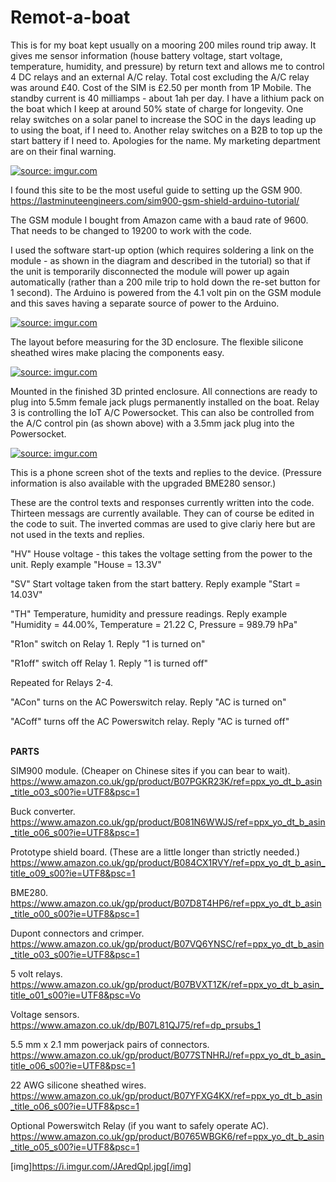 # Remot-a-boat

This is for my boat kept usually on a mooring 200 miles round trip away. It gives me sensor information (house battery voltage, start voltage, temperature, humidity, and pressure) by return text and allows me to control 4 DC relays and an external A/C relay. Total cost excluding the A/C relay was around £40. Cost of the SIM is £2.50 per month from 1P Mobile. The standby current is 40 milliamps - about 1ah per day. I have a lithium pack on the boat which I keep at around 50% state of charge for longevity. One relay switches on a solar panel to increase the SOC in the days leading up to using the boat, if I need to. Another relay switches on a B2B to top up the start battery if I need to. Apologies for the name. My marketing department are on their final warning.

<a href="https://imgur.com/MMbB7z2"><img src="https://i.imgur.com/MMbB7z2.png" title="source: imgur.com" /></a>

I found this site to be the most useful guide to setting up the GSM 900. https://lastminuteengineers.com/sim900-gsm-shield-arduino-tutorial/

The GSM module I bought from Amazon came with a baud rate of 9600. That needs to be changed to 19200 to work with the code.

I used the software start-up option (which requires soldering a link on the module - as shown in the diagram and described in the tutorial) so that if the unit is temporarily disconnected the module will power up again automatically (rather than a 200 mile trip to hold down the re-set button for 1 second). The Arduino is powered from the 4.1 volt pin on the GSM module and this saves having a separate source of power to the Arduino.

<a href="https://imgur.com/JAredQp"><img src="https://i.imgur.com/JAredQpl.jpg" title="source: imgur.com" /></a>

The layout before measuring for the 3D enclosure. The flexible silicone sheathed wires make placing the components easy.

<a href="https://imgur.com/OQ47HfE"><img src="https://i.imgur.com/OQ47HfEl.jpg" title="source: imgur.com" /></a>

Mounted in the finished 3D printed enclosure. All connections are ready to plug into 5.5mm female jack plugs permanently installed on the boat. Relay 3 is controlling the IoT A/C Powersocket. This can also be controlled from the A/C control pin (as shown above) with a 3.5mm jack plug into the Powersocket.

<a href="https://imgur.com/NtpheAi"><img src="https://i.imgur.com/NtpheAil.jpg" title="source: imgur.com" /></a>

This is a phone screen shot of the texts and replies to the device. (Pressure information is also available with the upgraded BME280 sensor.)

These are the control texts and responses currently written into the code. Thirteen messags are currently available. They can of course be edited in the code to suit. The inverted commas are used to give clariy here but are not used in the texts and replies.

"HV" House voltage - this takes the voltage setting from the power to the unit.
Reply example "House = 13.3V"

"SV" Start voltage taken from the start battery.
Reply example "Start = 14.03V"

"TH" Temperature, humidity and pressure readings.
Reply example "Humidity = 44.00%, Temperature = 21.22 C, Pressure = 989.79 hPa"

"R1on" switch on Relay 1.
Reply "1 is turned on"

"R1off" switch off Relay 1.
Reply "1 is turned off"

Repeated for Relays 2-4.

"ACon" turns on the AC Powerswitch relay.
Reply "AC is turned on"

"ACoff" turns off the AC Powerswitch relay.
Reply "AC is turned off" <br>
<br>


**PARTS**

SIM900 module. (Cheaper on Chinese sites if you can bear to wait). https://www.amazon.co.uk/gp/product/B07PGKR23K/ref=ppx_yo_dt_b_asin_title_o03_s00?ie=UTF8&psc=1

Buck converter. https://www.amazon.co.uk/gp/product/B081N6WWJS/ref=ppx_yo_dt_b_asin_title_o06_s00?ie=UTF8&psc=1

Prototype shield board. (These are a little longer than strictly needed.) https://www.amazon.co.uk/gp/product/B084CX1RVY/ref=ppx_yo_dt_b_asin_title_o09_s00?ie=UTF8&psc=1

BME280. https://www.amazon.co.uk/gp/product/B07D8T4HP6/ref=ppx_yo_dt_b_asin_title_o00_s00?ie=UTF8&psc=1

Dupont connectors and crimper. https://www.amazon.co.uk/gp/product/B07VQ6YNSC/ref=ppx_yo_dt_b_asin_title_o03_s00?ie=UTF8&psc=1

5 volt relays. https://www.amazon.co.uk/gp/product/B07BVXT1ZK/ref=ppx_yo_dt_b_asin_title_o01_s00?ie=UTF8&psc=Vo

Voltage sensors. https://www.amazon.co.uk/dp/B07L81QJ75/ref=dp_prsubs_1

5.5 mm x 2.1 mm powerjack pairs of connectors. https://www.amazon.co.uk/gp/product/B077STNHRJ/ref=ppx_yo_dt_b_asin_title_o06_s00?ie=UTF8&psc=1

22 AWG silicone sheathed wires. https://www.amazon.co.uk/gp/product/B07YFXG4KX/ref=ppx_yo_dt_b_asin_title_o06_s00?ie=UTF8&psc=1

Optional Powerswitch Relay (if you want to safely operate AC). https://www.amazon.co.uk/gp/product/B0765WBGK6/ref=ppx_yo_dt_b_asin_title_o05_s00?ie=UTF8&psc=1

[img]https://i.imgur.com/JAredQpl.jpg[/img]
